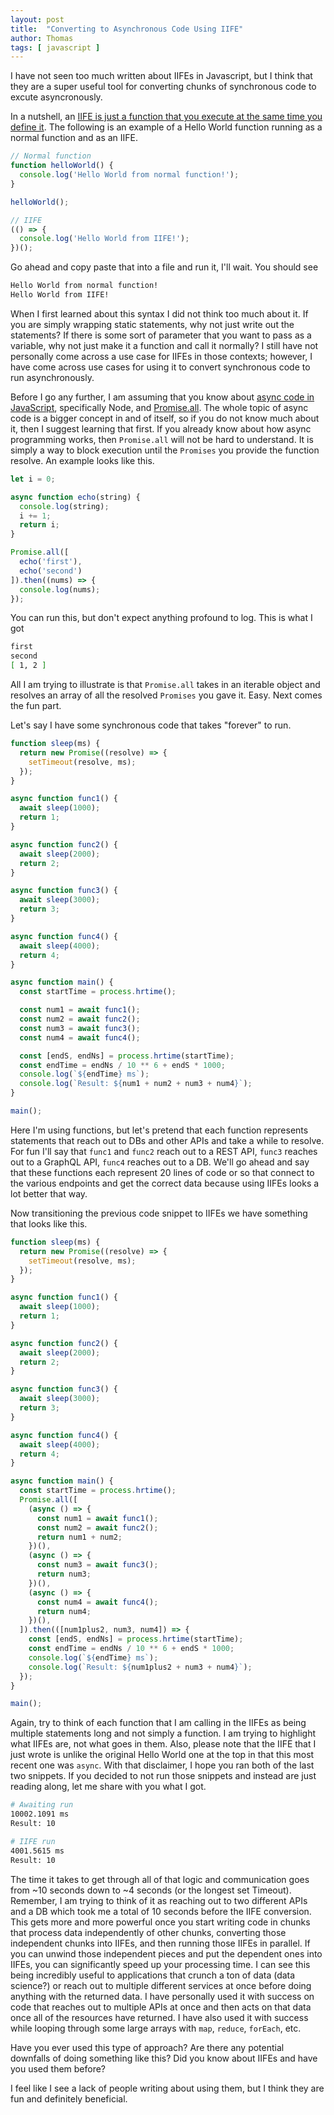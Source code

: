 ```yaml
---
layout: post
title:  "Converting to Asynchronous Code Using IIFE"
author: Thomas
tags: [ javascript ]
---
```

I have not seen too much written about IIFEs in Javascript, but I think that they are a super useful tool for converting chunks of synchronous code to excute asyncronously.

In a nutshell, an [IIFE is just a function that you execute at the same time you define it](https://developer.mozilla.org/en-US/docs/Glossary/IIFE).
The following is an example of a Hello World function running as a normal function and as an IIFE.

```javascript
// Normal function
function helloWorld() {
  console.log('Hello World from normal function!');
}

helloWorld();

// IIFE
(() => {
  console.log('Hello World from IIFE!');
})();
```

Go ahead and copy paste that into a file and run it, I'll wait.
You should see
```bash
Hello World from normal function!
Hello World from IIFE!
```

When I first learned about this syntax I did not think too much about it.
If you are simply wrapping static statements, why not just write out the statements?
If there is some sort of parameter that you want to pass as a variable, why not just make it a function and call it normally?
I still have not personally come across a use case for IIFEs in those contexts; however, I have come across use cases for using it to convert synchronous code to run asynchronously.

Before I go any further, I am assuming that you know about [async code in JavaScript](https://developer.mozilla.org/en-US/docs/Learn/JavaScript/Asynchronous/Async_await), specifically Node, and [Promise.all](https://developer.mozilla.org/en-US/docs/Web/JavaScript/Reference/Global_Objects/Promise/all).
The whole topic of async code is a bigger concept in and of itself, so if you do not know much about it, then I suggest learning that first.
If you already know about how async programming works, then `Promise.all` will not be hard to understand.
It is simply a way to block execution until the `Promises` you provide the function resolve.
An example looks like this.

```javascript
let i = 0;

async function echo(string) {
  console.log(string);
  i += 1;
  return i;
}

Promise.all([
  echo('first'),
  echo('second')
]).then((nums) => {
  console.log(nums);
});
```

You can run this, but don't expect anything profound to log.
This is what I got

```bash
first
second
[ 1, 2 ]
```

All I am trying to illustrate is that `Promise.all` takes in an iterable object and resolves an array of all the resolved `Promises` you gave it.
Easy.
Next comes the fun part.

Let's say I have some synchronous code that takes "forever" to run.

```javascript
function sleep(ms) {
  return new Promise((resolve) => {
    setTimeout(resolve, ms);
  });
}

async function func1() {
  await sleep(1000);
  return 1;
}

async function func2() {
  await sleep(2000);
  return 2;
}

async function func3() {
  await sleep(3000);
  return 3;
}

async function func4() {
  await sleep(4000);
  return 4;
}

async function main() {
  const startTime = process.hrtime();

  const num1 = await func1();
  const num2 = await func2();
  const num3 = await func3();
  const num4 = await func4();

  const [endS, endNs] = process.hrtime(startTime);
  const endTime = endNs / 10 ** 6 + endS * 1000;
  console.log(`${endTime} ms`);
  console.log(`Result: ${num1 + num2 + num3 + num4}`);
}

main();
```

Here I'm using functions, but let's pretend that each function represents statements that reach out to DBs and other APIs and take a while to resolve.
For fun I'll say that `func1` and `func2` reach out to a REST API, `func3` reaches out to a GraphQL API, `func4` reaches out to a DB.
We'll go ahead and say that these functions each represent 20 lines of code or so that connect to the various endpoints and get the correct data because using IIFEs looks a lot better that way.

Now transitioning the previous code snippet to IIFEs we have something that looks like this.

```javascript
function sleep(ms) {
  return new Promise((resolve) => {
    setTimeout(resolve, ms);
  });
}

async function func1() {
  await sleep(1000);
  return 1;
}

async function func2() {
  await sleep(2000);
  return 2;
}

async function func3() {
  await sleep(3000);
  return 3;
}

async function func4() {
  await sleep(4000);
  return 4;
}

async function main() {
  const startTime = process.hrtime();
  Promise.all([
    (async () => {
      const num1 = await func1();
      const num2 = await func2();
      return num1 + num2;
    })(),
    (async () => {
      const num3 = await func3();
      return num3;
    })(),
    (async () => {
      const num4 = await func4();
      return num4;
    })(),
  ]).then(([num1plus2, num3, num4]) => {
    const [endS, endNs] = process.hrtime(startTime);
    const endTime = endNs / 10 ** 6 + endS * 1000;
    console.log(`${endTime} ms`);
    console.log(`Result: ${num1plus2 + num3 + num4}`);
  });
}

main();
```

Again, try to think of each function that I am calling in the IIFEs as being multiple statements long and not simply a function.
I am trying to highlight what IIFEs are, not what goes in them.
Also, please note that the IIFE that I just wrote is unlike the original Hello World one at the top in that this most recent one was `async`.
With that disclaimer, I hope you ran both of the last two snippets.
If you decided to not run those snippets and instead are just reading along, let me share with you what I got.

```bash
# Awaiting run
10002.1091 ms
Result: 10

# IIFE run
4001.5615 ms
Result: 10
```

The time it takes to get through all of that logic and communication goes from ~10 seconds down to ~4 seconds (or the longest set Timeout).
Remember, I am trying to think of it as reaching out to two different APIs and a DB which took me a total of 10 seconds before the IIFE conversion.
This gets more and more powerful once you start writing code in chunks that process data independently of other chunks, converting those independent chunks into IIFEs, and then running those IIFEs in parallel.
If you can unwind those independent pieces and put the dependent ones into IIFEs, you can significantly speed up your processing time.
I can see this being incredibly useful to applications that crunch a ton of data (data science?) or reach out to multiple different services at once before doing anything with the returned data.
I have personally used it with success on code that reaches out to multiple APIs at once and then acts on that data once all of the resources have returned.
I have also used it with success while looping through some large arrays with `map`, `reduce`, `forEach`, etc.

Have you ever used this type of approach?
Are there any potential downfalls of doing something like this?
Did you know about IIFEs and have you used them before?

I feel like I see a lack of people writing about using them, but I think they are fun and definitely beneficial.
